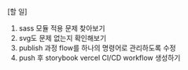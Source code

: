 [할 일]

1. sass 모듈 적용 문제 찾아보기
2. svg도 문제 없는지 확인해보기
3. publish 과정 flow를 하나의 명령어로 관리하도록 수정
4. push 후 storybook vercel CI/CD workflow 생성하기
